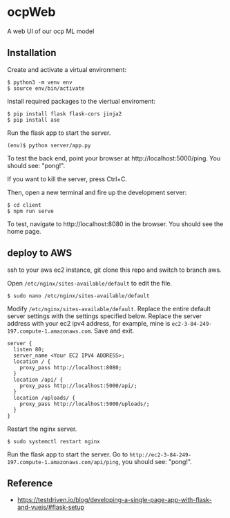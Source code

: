 # ocpWeb
A web UI of our ocp ML model

## Installation
Create and activate a virtual environment:
```
$ python3 -m venv env
$ source env/bin/activate
```

Install required packages to the viertual enviroment:
```
$ pip install flask flask-cors jinja2
$ pip install ase
```


Run the flask app to start the server. 
```
(env)$ python server/app.py
```
To test the back end, point your browser at http://localhost:5000/ping. You should see: "pong!".

If you want to kill the server, press Ctrl+C.

Then, open a new terminal and fire up the development server:
```
$ cd client
$ npm run serve
```
To test, navigate to http://localhost:8080 in the browser. You should see the home page.



## deploy to AWS

ssh to your aws ec2 instance, git clone this repo and switch to branch aws.

Open `/etc/nginx/sites-available/default` to edit the file.
```
$ sudo nano /etc/nginx/sites-available/default
```
Modify `/etc/nginx/sites-available/default`. Replace the entire default server settings with the settings specified below. Replace the server address with your ec2 ipv4 address, for example, mine is `ec2-3-84-249-197.compute-1.amazonaws.com`. Save and exit.
```
server {
  listen 80;
  server_name <Your EC2 IPV4 ADDRESS>;
  location / {
    proxy_pass http://localhost:8080;
  }
  location /api/ {
    proxy_pass http://localhost:5000/api/;
  }
  location /uploads/ {
    proxy_pass http://localhost:5000/uploads/;
  }
}

```

Restart the nginx server.
```
$ sudo systemctl restart nginx
```

Run the flask app to start the server. Go to `http://ec2-3-84-249-197.compute-1.amazonaws.com/api/ping`, you should see: "pong!".
## Reference
- https://testdriven.io/blog/developing-a-single-page-app-with-flask-and-vuejs/#flask-setup
